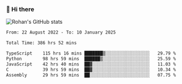 ### 👋 Hi there 

<!--
**rohznmdev/rohznmdev** is a ✨ _special_ ✨ repository because its `README.md` (this file) appears on your GitHub profile.

Here are some ideas to get you started:

- 🔭 I’m currently working on ...
- 🌱 I’m currently learning Ruby and Ruby on Rails
- 👯 I’m looking to collaborate on ...
- 🤔 I’m looking for help with ...
- 💬 Ask me about ...
- 📫 How to reach me: ...
- 😄 Pronouns: ...
- ⚡ Fun fact: ...
-->
![Rohan's GitHub stats](https://github-readme-stats.vercel.app/api?username=rohznmdev&theme=dark&show_icons=true)

<!--START_SECTION:waka-->

```txt
From: 22 August 2022 - To: 10 January 2025

Total Time: 386 hrs 52 mins

TypeScript    115 hrs 16 mins ███████▒░░░░░░░░░░░░░░░░░   29.79 %
Python        98 hrs 59 mins  ██████▒░░░░░░░░░░░░░░░░░░   25.59 %
JavaScript    42 hrs 40 mins  ██▓░░░░░░░░░░░░░░░░░░░░░░   11.03 %
C             39 hrs 59 mins  ██▓░░░░░░░░░░░░░░░░░░░░░░   10.34 %
Assembly      29 hrs 59 mins  ██░░░░░░░░░░░░░░░░░░░░░░░   07.75 %
```

<!--END_SECTION:waka-->
